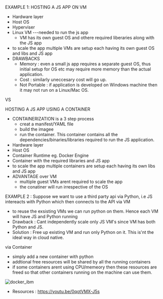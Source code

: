 EXAMPLE 1: HOSTING A JS APP ON VM
- Hardware layer
- Host OS
- Hyperviser
- Linux VM ---needed to run the js app 
  - VM has its own guest OS and othere required liberaries along with the JS app
- to scale the app multiple VMs are setup each having its own guest OS and libs and JS app
- DRAWBACKS
  - Memory : even a small js app requires a separate guest OS, thus initial setup for OS etc may require more memory than the actual application.
  - Cost : similarly uneccesary cost will go up.
  - Not Portable : if application is developed on Windows machine then it may not run on a Linux/Mac OS.

VS

 HOSTING A JS APP USING A CONTAINER
- CONTAINERIZATION is a 3 step process 
  - creat a manifest/YAML file
  - build the imagee
  - run the container. This container contains all the dependencies/binaries/libraries required to run the JS application.
- Hardware layer
- Host OS
- Container Runtime eg. Docker Engine
- Container with the required libraries and JS app
- to scale the app multiple containers are setup each having its own libs and JS app
- ADVANTAGE over VM
  - multiple guest VMs arent required to scale the app
  - the conatiner will run irrespective of the OS
  
  
  
 EXAMPLE 2 : Suppose we want to use a third party api via Python, i.e JS intereacts with Python which then connects to the API
 via VM
 - to reuse the exsisting VMs we can run python on them. Hence each VM will have JS and Python running
 - Drawback : Cant independently scale only JS VM's since VM has both Python and JS.
 - Solution : Free up existing VM and run only Python on it. This is'nt the ideal way in cloud native.
   
 via Container
 - simply add a new container with python 
 - addtional free resources will be shared by all the running containers
 - if some containers arent using CPU/memeory then these resources are freed so that other containers running on the machine can use them.
 
 ![docker_ibm](https://user-images.githubusercontent.com/37453877/182145646-87265508-3d05-4a47-a1db-1b6775873c16.JPG)
 
 - Resources : https://youtu.be/0qotVMX-J5s
